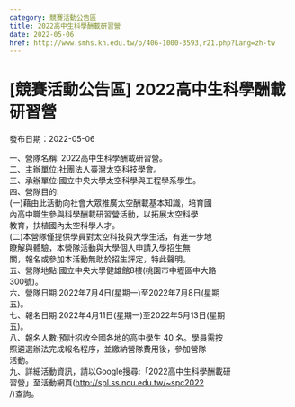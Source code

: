 ```yaml
---
category: 競賽活動公告區
title: 2022高中生科學酬載研習營
date: 2022-05-06
href: http://www.smhs.kh.edu.tw/p/406-1000-3593,r21.php?Lang=zh-tw
---
```


# [競賽活動公告區] 2022高中生科學酬載研習營

發布日期：2022-05-06

一、營隊名稱: 2022高中生科學酬載研習營。  
二、主辦單位:社團法人臺灣太空科技學會。  
三、承辦單位:國立中央大學太空科學與工程學系學生。  
四、營隊目的:  
(一)藉由此活動向社會大眾推廣太空酬載基本知識，培育國  
內高中職生參與科學酬載研習營活動，以拓展太空科學  
教育，扶植國內太空科學人才。  
(二)本營隊僅提供學員對太空科技與大學生活，有進一步地  
瞭解與體驗，本營隊活動與大學個人申請入學招生無  
關，報名或參加本活動無助於招生評定，特此聲明。  
五、營隊地點:國立中央大學健雄館8樓(桃園市中壢區中大路  
300號)。  
六、營隊日期:2022年7月4日(星期一)至2022年7月8日(星期  
五)。  
七、報名日期:2022年4月11日(星期一)至2022年5月13日(星期  
五)。  
八、報名人數:預計招收全國各地的高中學生 40 名。學員需按  
照遴選辦法完成報名程序，並繳納營隊費用後，參加營隊  
活動。  
九、詳細活動資訊，請以Google搜尋:「2022高中生科學酬載研  
習營」至活動網頁(http://spl.ss.ncu.edu.tw/~spc2022  
/)查詢。

